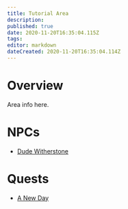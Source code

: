 ```yaml
---
title: Tutorial Area
description: 
published: true
date: 2020-11-20T16:35:04.115Z
tags: 
editor: markdown
dateCreated: 2020-11-20T16:35:04.114Z
---
```


# Overview
Area info here.

# NPCs
- [Dude Witherstone](/npcs/dude-witherstone)

# Quests
- [A New Day](/world/quests/a-new-day)